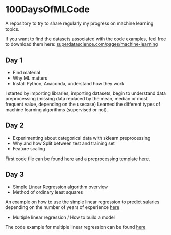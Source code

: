 # 100DaysOfMLCode

A repository to try to share regularly my progress on machine learning topics.

If you want to find the datasets associated with the code examples, feel free to download them here: [superdatascience.com/pages/machine-learning](https://www.superdatascience.com/pages/machine-learning)

## Day 1

* Find material
* Why ML matters
* Install Python, Anaconda, understand how they work

I started by importing libraries, importing datasets, begin to understand data preprocessing (missing data replaced by the mean, median or most frequent value, depending on the usecase)
Learned the different types of machine learning algorithms (supervised or not).

## Day 2

* Experimenting about categorical data with sklearn.preprocessing
* Why and how Split between test and training set
* Feature scaling

First code file can be found [here](./courses/MachineLearningAZ_Python_HandsOn/preprocessing/data_preprocessing.py) and a preprocessing template [here](./courses/MachineLearningAZ_Python_HandsOn/preprocessing/data_preprocessing_template.py).

## Day 3

* Simple Linear Regression algorithm overview
* Method of ordinary least squares

An example on how to use the simple linear regression to predict salaries depending on the number of years of experience [here](./courses/MachineLearningAZ_Python_HandsOn/regression/simple_linear_regression/simple_linear_regression.py)

* Multiple linear regression / How to build a model

The code example for multiple linear regression can be found [here](./courses/MachineLearningAZ_Python_HandsOn/regression/multiple_linear_regression/multiple_linear_regression.py)